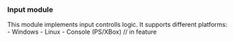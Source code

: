 ### Input module

This module implements input controlls logic. It supports different platforms:
    - Windows
    - Linux
    - Console (PS/XBox) // in feature